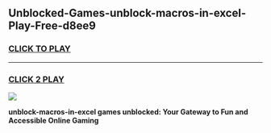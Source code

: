
## Unblocked-Games-unblock-macros-in-excel-Play-Free-d8ee9
<h3>
<a href="https://premium76.site?title=unblock-macros-in-excel&ref=20M">CLICK TO PLAY</a></h3>
<hr>

<h3>
<a href="https://premium76.site?title=unblock-macros-in-excel&ref=20M">CLICK 2 PLAY</a>
  
</h3>

<a href="https://premium76.site?title=unblock-macros-in-excel&ref=19M"><img src="https://clearcache.store/games.png"></a>


**unblock-macros-in-excel games unblocked: Your Gateway to Fun and Accessible Online Gaming**
